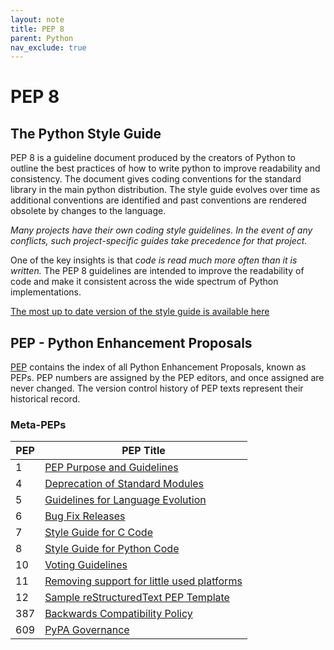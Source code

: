 ```yaml
---
layout: note
title: PEP 8
parent: Python
nav_exclude: true
---
```


# PEP 8

## The Python Style Guide

PEP 8 is a guideline document produced by the creators of Python to outline the best practices of how to write python to improve readability and consistency. The document gives coding conventions for the standard library in the main python distribution. The style guide evolves over time as additional conventions are identified and past conventions are rendered obsolete by changes to the language.

_Many projects have their own coding style guidelines. In the event of any conflicts, such project-specific guides take precedence for that project._

One of the key insights is that _code is read much more often than it is written._ The PEP 8 guidelines are intended to improve the readability of code and make it consistent across the wide spectrum of Python implementations.

[The most up to date version of the style guide is available here](https://www.python.org/dev/peps/pep-0008/)

## PEP - Python Enhancement Proposals

[PEP](https://www.python.org/dev/peps/#id4) contains the index of all Python Enhancement Proposals, known as PEPs. PEP numbers are assigned by the PEP editors, and once assigned are never changed. The version control history of PEP texts represent their historical record.

### Meta-PEPs

| PEP | PEP Title                                                                               |
| --- | --------------------------------------------------------------------------------------- |
| 1   | [PEP Purpose and Guidelines](https://www.python.org/dev/peps/pep-0001/)                 |
| 4   | [Deprecation of Standard Modules](https://www.python.org/dev/peps/pep-0004/)            |
| 5   | [Guidelines for Language Evolution](https://www.python.org/dev/peps/pep-0005/)          |
| 6   | [Bug Fix Releases](https://www.python.org/dev/peps/pep-0006/)                           |
| 7   | [Style Guide for C Code](https://www.python.org/dev/peps/pep-0007/)                     |
| 8   | [Style Guide for Python Code](https://www.python.org/dev/peps/pep-0008/)                |
| 10  | [Voting Guidelines](https://www.python.org/dev/peps/pep-0010/)                          |
| 11  | [Removing support for little used platforms](https://www.python.org/dev/peps/pep-0011/) |
| 12  | [Sample reStructuredText PEP Template](https://www.python.org/dev/peps/pep-0012/)       |
| 387 | [Backwards Compatibility Policy](https://www.python.org/dev/peps/pep-0387/)             |
| 609 | [PyPA Governance](https://www.python.org/dev/peps/pep-0609/)                            |
